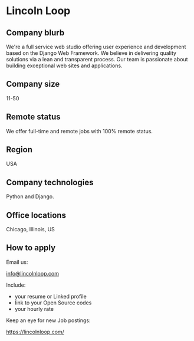 # Lincoln Loop

## Company blurb

We're a full service web studio offering user experience and development based on the Django Web Framework. We believe in delivering quality solutions via a lean and transparent process. Our team is passionate about building exceptional web sites and applications.

## Company size

11-50

## Remote status

We offer full-time and remote jobs with 100% remote status.

## Region

USA

## Company technologies

Python and Django.

## Office locations

Chicago, Illinois, US

## How to apply

Email us:

info@lincolnloop.com

Include:

* your resume or Linked profile
* link to your Open Source codes
* your hourly rate

Keep an eye for new Job postings:

https://lincolnloop.com/
